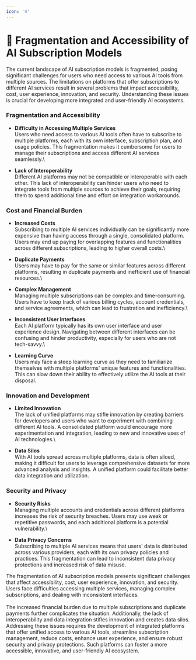 ```yaml
---
icon: '4'
---
```


# 🔸 Fragmentation and Accessibility of AI Subscription Models

The current landscape of AI subscription models is fragmented, posing significant challenges for users who need access to various AI tools from multiple sources. The limitations on platforms that offer subscriptions to different AI services result in several problems that impact accessibility, cost, user experience, innovation, and security. Understanding these issues is crucial for developing more integrated and user-friendly AI ecosystems.

### Fragmentation and Accessibility

* **Difficulty in Accessing Multiple Services**\
  Users who need access to various AI tools often have to subscribe to multiple platforms, each with its own interface, subscription plan, and usage policies. This fragmentation makes it cumbersome for users to manage their subscriptions and access different AI services seamlessly.\

* **Lack of Interoperability**\
  Different AI platforms may not be compatible or interoperable with each other. This lack of interoperability can hinder users who need to integrate tools from multiple sources to achieve their goals, requiring them to spend additional time and effort on integration workarounds.

### **Cost and Financial Burden**

* **Increased Costs**\
  Subscribing to multiple AI services individually can be significantly more expensive than having access through a single, consolidated platform. Users may end up paying for overlapping features and functionalities across different subscriptions, leading to higher overall costs.\

* **Duplicate Payments**\
  Users may have to pay for the same or similar features across different platforms, resulting in duplicate payments and inefficient use of financial resources.\

* **Complex Management**\
  Managing multiple subscriptions can be complex and time-consuming. Users have to keep track of various billing cycles, account credentials, and service agreements, which can lead to frustration and inefficiency.\

* **Inconsistent User Interfaces**\
  Each AI platform typically has its own user interface and user experience design. Navigating between different interfaces can be confusing and hinder productivity, especially for users who are not tech-savvy.\

* **Learning Curve**\
  Users may face a steep learning curve as they need to familiarize themselves with multiple platforms' unique features and functionalities. This can slow down their ability to effectively utilize the AI tools at their disposal.

### **Innovation and Development**

* **Limited Innovation**\
  The lack of unified platforms may stifle innovation by creating barriers for developers and users who want to experiment with combining different AI tools. A consolidated platform would encourage more experimentation and integration, leading to new and innovative uses of AI technologies.\

* **Data Silos**\
  With AI tools spread across multiple platforms, data is often siloed, making it difficult for users to leverage comprehensive datasets for more advanced analysis and insights. A unified platform could facilitate better data integration and utilization.

### **Security and Privacy**

* **Security Risks**\
  Managing multiple accounts and credentials across different platforms increases the risk of security breaches. Users may use weak or repetitive passwords, and each additional platform is a potential vulnerability.\

* **Data Privacy Concerns**\
  Subscribing to multiple AI services means that users' data is distributed across various providers, each with its own privacy policies and practices. This fragmentation can lead to inconsistent data privacy protections and increased risk of data misuse.

The fragmentation of AI subscription models presents significant challenges that affect accessibility, cost, user experience, innovation, and security. Users face difficulties accessing multiple services, managing complex subscriptions, and dealing with inconsistent interfaces. \
\
The increased financial burden due to multiple subscriptions and duplicate payments further complicates the situation. Additionally, the lack of interoperability and data integration stifles innovation and creates data silos. Addressing these issues requires the development of integrated platforms that offer unified access to various AI tools, streamline subscription management, reduce costs, enhance user experience, and ensure robust security and privacy protections. Such platforms can foster a more accessible, innovative, and user-friendly AI ecosystem.
